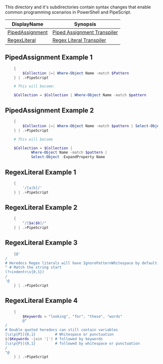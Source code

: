 This directory and it's subdirectories contain syntax changes that enable common programming scenarios in PowerShell and PipeScript.


|DisplayName                               |Synopsis                                              |
|------------------------------------------|------------------------------------------------------|
|[PipedAssignment](PipedAssignment.psx.ps1)|[Piped Assignment Transpiler](PipedAssignment.psx.ps1)|
|[RegexLiteral](RegexLiteral.psx.ps1)      |[Regex Literal Transpiler](RegexLiteral.psx.ps1)      |




## PipedAssignment Example 1


~~~PowerShell
    {
        $Collection |=| Where-Object Name -match $Pattern
    } | .>PipeScript

    # This will become:

    $Collection = $Collection | Where-Object Name -match $pattern
~~~

## PipedAssignment Example 2


~~~PowerShell
    {
        $Collection |=| Where-Object Name -match $pattern | Select-Object -ExpandProperty Name
    } | .>PipeScript

    # This will become

    $Collection = $Collection |
            Where-Object Name -match $pattern |
            Select-Object -ExpandProperty Name
~~~

## RegexLiteral Example 1


~~~PowerShell
    {
        '/[a|b]/'
    } | .>PipeScript
~~~

## RegexLiteral Example 2


~~~PowerShell
    {
        "/[$a|$b]/"
    } | .>PipeScript
~~~

## RegexLiteral Example 3


~~~PowerShell
    {@'
/
# Heredocs Regex literals will have IgnorePatternWhitespace by default, which allows comments
^ # Match the string start
(?<indent>\s{0,1})
/
'@
    } | .>PipeScript
~~~

## RegexLiteral Example 4


~~~PowerShell
    {
        $Keywords = "looking", "for", "these", "words"
        @"
/
# Double quoted heredocs can still contain variables
[\s\p{P}]{0,1}         # Whitespace or punctuation
$($Keywords -join '|') # followed by keywords
[\s\p{P}]{0,1}         # followed by whitespace or punctuation
/
"@
    } | .>PipeScript
~~~

